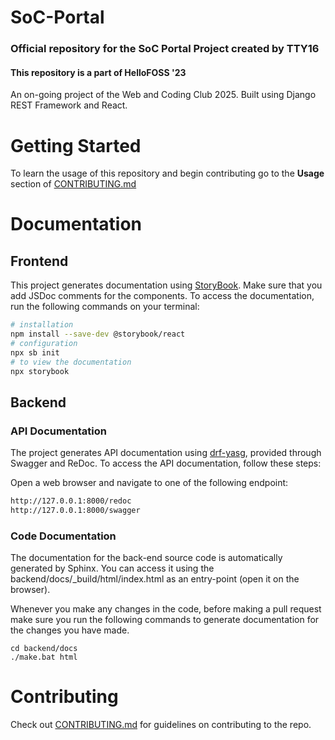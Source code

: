# SoC-Portal

### Official repository for the SoC Portal Project created by TTY16

#### This repository is a part of HelloFOSS '23

An on-going project of the Web and Coding Club 2025. Built using Django REST Framework and React.

# Getting Started

To learn the usage of this repository and begin contributing go to the **Usage** section of [CONTRIBUTING.md](CONTRIBUTING.md)


# Documentation

## Frontend

This project generates documentation using [StoryBook](https://www.npmjs.com/package/@storybook/react). Make sure that you add JSDoc comments for the components. To access the documentation, run the following commands on your terminal:

```bash
# installation
npm install --save-dev @storybook/react
# configuration
npx sb init
# to view the documentation
npx storybook
```

## Backend

### API Documentation
The project generates API documentation using [drf-yasg](https://github.com/axnsan12/drf-yasg), provided through Swagger and ReDoc. To access the API documentation, follow these steps:

Open a web browser and navigate to one of the following endpoint:

```bash
http://127.0.0.1:8000/redoc
http://127.0.0.1:8000/swagger
```

### Code Documentation
The documentation for the back-end source code is automatically generated by Sphinx. You can access it using the backend/docs/_build/html/index.html as an entry-point (open it on the browser).

Whenever you make any changes in the code, before making a pull request make sure you run the following commands to generate documentation for the changes you have made.

```shell
cd backend/docs
./make.bat html
```
# Contributing

Check out [CONTRIBUTING.md](CONTRIBUTING.md) for guidelines on contributing to the repo.
